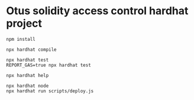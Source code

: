 # Otus solidity access control hardhat project


```shell
npm install

npx hardhat compile

npx hardhat test
REPORT_GAS=true npx hardhat test

npx hardhat help

npx hardhat node
npx hardhat run scripts/deploy.js
```
